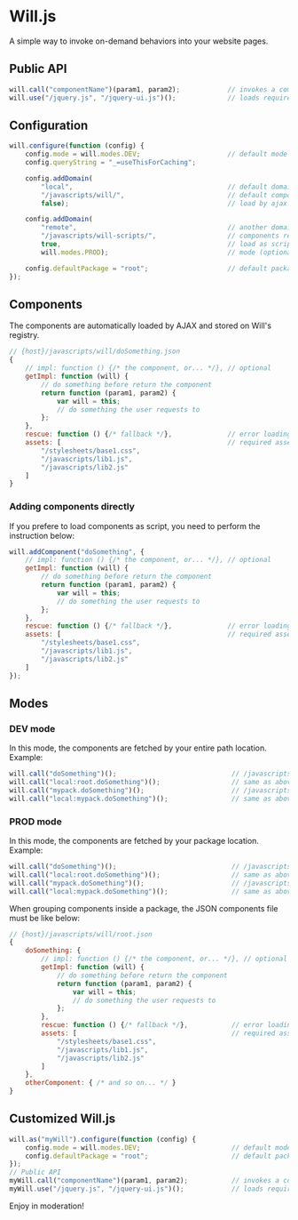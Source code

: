 # Will.js

A simple way to invoke on-demand behaviors into your website pages.

## Public API

```javascript
will.call("componentName")(param1, param2);            // invokes a component
will.use("/jquery.js", "/jquery-ui.js")();             // loads required assets if not present yet.
```

## Configuration

```javascript
will.configure(function (config) {
    config.mode = will.modes.DEV;                      // default mode
    config.queryString = "_=useThisForCaching";

    config.addDomain(
        "local",                                       // default domain
        "/javascripts/will/",                          // default component domain (repository)
        false);                                        // load by ajax (json/jsonp, default)

    config.addDomain(
        "remote",                                      // another domain sample
        "/javascripts/will-scripts/",                  // components repository
        true,                                          // load as script (js)
        will.modes.PROD);                              // mode (optional, null: use default)

    config.defaultPackage = "root";                    // default package
});
```

## Components

The components are automatically loaded by AJAX and stored on Will's registry.

```javascript
// {host}/javascripts/will/doSomething.json
{
    // impl: function () {/* the component, or... */}, // optional
    getImpl: function (will) {
        // do something before return the component
        return function (param1, param2) {
            var will = this;
            // do something the user requests to
        };
    },
    rescue: function () {/* fallback */},              // error loading assets
    assets: [                                          // required assets (optional)
        "/stylesheets/base1.css",
        "/javascripts/lib1.js",
        "/javascripts/lib2.js"
    ]
}
```

### Adding components directly

If you prefere to load components as script, you need to perform the instruction below:

```javascript
will.addComponent("doSomething", {
    // impl: function () {/* the component, or... */}, // optional
    getImpl: function (will) {
        // do something before return the component
        return function (param1, param2) {
            var will = this;
            // do something the user requests to
        };
    },
    rescue: function () {/* fallback */},              // error loading assets
    assets: [                                          // required assets (optional)
        "/stylesheets/base1.css",
        "/javascripts/lib1.js",
        "/javascripts/lib2.js"
    ]
});
```

## Modes

### DEV mode

In this mode, the components are fetched by your entire path location. Example:

```javascript
will.call("doSomething")();                             // /javascripts/will/doSomething.json
will.call("local:root.doSomething")();                  // same as above
will.call("mypack.doSomething")();                      // /javascripts/will/mypack/doSomething.json
will.call("local:mypack.doSomething")();                // same as above
```

### PROD mode

In this mode, the components are fetched by your package location. Example:

```javascript
will.call("doSomething")();                             // /javascripts/will/root.json
will.call("local:root.doSomething")();                  // same as above
will.call("mypack.doSomething")();                      // /javascripts/will/mypack.json
will.call("local:mypack.doSomething")();                // same as above
```

When grouping components inside a package, the JSON components file must be like below:

```javascript
// {host}/javascripts/will/root.json
{
    doSomething: {
        // impl: function () {/* the component, or... */}, // optional
        getImpl: function (will) {
            // do something before return the component
            return function (param1, param2) {
                var will = this;
                // do something the user requests to
            };
        },
        rescue: function () {/* fallback */},           // error loading assets
        assets: [                                       // required assets (optional)
            "/stylesheets/base1.css",
            "/javascripts/lib1.js",
            "/javascripts/lib2.js"
        ]
    },
    otherComponent: { /* and so on... */ }
}
```

## Customized Will.js

```javascript
will.as("myWill").configure(function (config) {
    config.mode = will.modes.DEV;                       // default mode
    config.defaultPackage = "root";                     // default package
});
// Public API
myWill.call("componentName")(param1, param2);           // invokes a component
myWill.use("/jquery.js", "/jquery-ui.js")();            // loads required assets if not present yet.
```

Enjoy in moderation!
